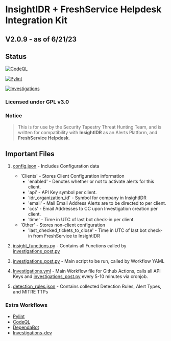 # InsightIDR + FreshService Helpdesk Integration Kit

## V2.0.9 - as of 6/21/23

## Status

[![CodeQL](https://github.com/SecurityTapestry-Queen/is-fs-integration-st/actions/workflows/codeql.yml/badge.svg?branch=main)](https://github.com/SecurityTapestry-Queen/is-fs-integration-st/actions/workflows/codeql.yml)

[![Pylint](https://github.com/SecurityTapestry-Queen/is-fs-integration-st/actions/workflows/pylint.yml/badge.svg?branch=main)](https://github.com/SecurityTapestry-Queen/is-fs-integration-st/actions/workflows/pylint.yml)

[![Investigations](https://github.com/SecurityTapestry-Queen/is-fs-integration-st/actions/workflows/Investigations.yml/badge.svg?branch=main)](https://github.com/SecurityTapestry-Queen/is-fs-integration-st/actions/workflows/Investigations.yml)

### Licensed under GPL v3.0

### Notice

> This is for use by the Security Tapestry Threat Hunting Team, and is written for compatibility with **InsightIDR** as an Alerts Platform, and **FreshService Helpdesk**.

## Important Files

1. [config.json](config.json) - Includes Configuration data
    - 'Clients' - Stores Client Configuration information
        - 'enabled' - Denotes whether or not to activate alerts for this client.
        - 'api' - API Key symbol per client.
        - 'idr_organization_id' - Symbol for company in InsightIDR
        - 'email' - Mail Email Address Alerts are to be directed to per client.
        - 'ccs' - Email Addresses to CC upon Investigation creation per client.
        - 'time' - Time in UTC of last bot check-in per client.
    - 'Other' - Stores non-client configuration
        - 'last_checked_tickets_to_close' - Time in UTC of last bot check-in from FreshService to InsightIDR

2. [insight_functions.py](insight_functions.py) - Contains all Functions called by [investigations_post.py](investigations_post.py)

3. [investigations_post.py](investigations_post.py) - Main script to be run, called by Workflow YAML

4. [Investigations.yml](.github/workflows/Investigations.yml) - Main Workflow file for Github Actions, calls all API Keys and [investigations_post.py](investigations_post.py) every 5-10 minutes via cronjob.

5. [detection_rules.json](detection_rules.json) - Contains collected Detection Rules, Alert Types, and MITRE TTPs

### Extra Workflows

- [Pylint](.github/workflows/pylint.yml)
- [CodeQL](.github/workflows/codeql.yml)
- [DependaBot](.github/dependabot.yml)
- [Investigations-dev](.github/workflows/Investigations-dev.yml)
